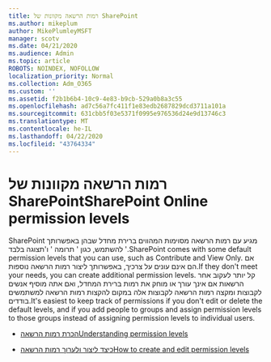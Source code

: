 ```yaml
---
title: רמות הרשאה מקוונות של SharePoint
ms.author: mikeplum
author: MikePlumleyMSFT
manager: scotv
ms.date: 04/21/2020
ms.audience: Admin
ms.topic: article
ROBOTS: NOINDEX, NOFOLLOW
localization_priority: Normal
ms.collection: Adm_O365
ms.custom: ''
ms.assetid: f2b1b6b4-10c9-4e83-b9cb-529a0b8a3c55
ms.openlocfilehash: ad7c56a7fc411f1e83edb2687829dcd3711a101a
ms.sourcegitcommit: 631cbb5f03e5371f0995e976536d24e9d13746c3
ms.translationtype: MT
ms.contentlocale: he-IL
ms.lasthandoff: 04/22/2020
ms.locfileid: "43764334"
---
```

# <a name="sharepoint-online-permission-levels"></a><span data-ttu-id="aad79-102">רמות הרשאה מקוונות של SharePoint</span><span class="sxs-lookup"><span data-stu-id="aad79-102">SharePoint Online permission levels</span></span>

<span data-ttu-id="aad79-103">SharePoint מגיע עם רמות הרשאה מסוימות המהווים ברירת מחדל שבהן באפשרותך להשתמש, כגון ' תרומה ' ו'תצוגה בלבד '.</span><span class="sxs-lookup"><span data-stu-id="aad79-103">SharePoint comes with some default permission levels that you can use, such as Contribute and View Only.</span></span> <span data-ttu-id="aad79-104">אם הם אינם עונים על צרכיך, באפשרותך ליצור רמות הרשאה נוספות.</span><span class="sxs-lookup"><span data-stu-id="aad79-104">If they don't meet your needs, you can create additional permission levels.</span></span> <span data-ttu-id="aad79-105">קל יותר לעקוב אחר הרשאות אם אינך עורך או מוחק את רמות ברירת המחדל, ואם אתה מוסיף אנשים לקבוצות ומקצה רמות הרשאה לקבוצות אלה במקום להקצות רמות הרשאה למשתמשים בודדים.</span><span class="sxs-lookup"><span data-stu-id="aad79-105">It's easiest to keep track of permissions if you don't edit or delete the default levels, and if you add people to groups and assign permission levels to those groups instead of assigning permission levels to individual users.</span></span>
  
- [<span data-ttu-id="aad79-106">הכרת רמות הרשאה</span><span class="sxs-lookup"><span data-stu-id="aad79-106">Understanding permission levels</span></span>](https://go.microsoft.com/fwlink/?linkid=867071)
    
- [<span data-ttu-id="aad79-107">כיצד ליצור ולערוך רמות הרשאה</span><span class="sxs-lookup"><span data-stu-id="aad79-107">How to create and edit permission levels</span></span>](https://go.microsoft.com/fwlink/?linkid=867072)
    

